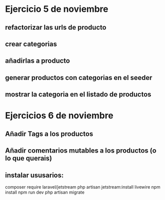 # Ejercicio 5 de noviembre

## refactorizar las urls de producto
## crear categorias
## añadirlas a producto
## generar productos con categorias en el seeder
## mostrar la categoria en el listado de productos

# Ejercicios 6 de noviembre

## Añadir Tags a los productos
## Añadir comentarios mutables a los productos (o lo que querais)
## instalar ususarios:
composer require laravel/jetstream
php artisan jetstream:install livewire
npm install
npm run dev
php artisan migrate
